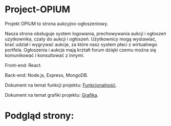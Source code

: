 # Project-OPIUM
Projekt OPIUM to strona aukcyjno-ogłoszeniowy.

Nasza strona obsługuje system logowania, prechowywania aukcji i ogłoszeń uzytkownika, czaty do aukcji i ogłoszeń.
Użytkownicy mogą wystawiać, brać udział i wygrywać aukcje, za które nasz system płaci z wirtualnego portfela.
Ogłoszenia i aukcje mają krztałt forum dzięki czemu można się komunikować i konsultować z innymi.

Front-end: React.

Back-end: Node.js, Express, MongoDB.

Dokument na temat funkcji projektu: [Funkcjonalność](Funkcjonalność.md).

Dokument na temat grafiki projektu: [Grafika](Grafika.md).

# Podgląd strony:

